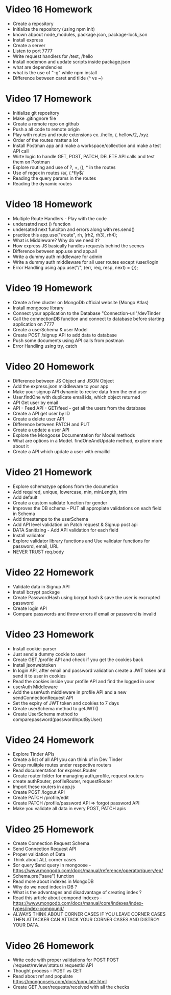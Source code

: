 # Video 16 Homework

- Create a repository
- Initialize the repository (using npm init)
- known abpout node_modules, package.json, package-lock,json
- Install express
- Create a server
- Listen to port 7777
- Write request handlers for /test, /hello
- Install nodemon and update scripts inside package.json
- what are dependencies
- what is the use of "-g" while npm install
- Difference between caret and tilde (^ vs ~)

# Video 17 Homework

- Initialize git repository
- Make .gitingnore file
- Create a remote repo on github
- Push a all code to remote origin
- Play with routes and route extensions ex. /hello, /, hellow/2, /xyz
- Order of the routes matter a lot
- Install Postman app and make a workspace/collection and make a test API call
- Wirte logic to handle GET, POST, PATCH, DELETE API calls and test them on Postman
- Explore routing and use of ?, +, (), \* in the routes
- Use of regex in routes /a/, /.\*fly$/
- Reading the query params in the routes
- Reading the dynamic routes

# Video 18 Homework

- Multiple Route Handlers - Play with the code
- undersatnd next () function
- undersatnd next funciton and errors along with res.send()
- practice this app.use("/route", rh, [rh2, rh3], rh4);
- What is Middleware? Why do we need it?
- How express JS basically handles requests behind the scenes
- Difference between app.use and app.all
- Write a dummy auth middleware for admin
- Write a dummy auth middleware for all user routes except /user/login
- Error Handling using app.use("/", (err, req, resp, next) = {});

# Video 19 Homework

- Create a free cluster on MongoDb official website (Mongo Atlas)
- Install mongoose library
- Connect your application to the Database "Connection-url"/devTinder
- Call the connectionDB function and connect to database before starting application on 7777
- Create a userSchema & user Model
- Create POST /signup API to add data to database
- Push some documents using API calls from postman
- Error Handling using try, catch

# Video 20 Homework

- Difference between JS Object and JSON Object
- Add the express.json middleware to your app
- Make your signup API dynamic to recive data from the end user
- User.findOne with duplicate email ids, which object returned
- API Get user by email
- API - Feed API - GET/feed - get all the users from the database
- Create a API get user by ID
- Create a delete user API
- Difference between PATCH and PUT
- Create a update a user API
- Explore the Mongoose Documentation for Model methods
- What are options in a Model. findOneAndUpdate method, explore more about it
- Create a API which update a user with emailId

# Video 21 Homework

- Explore schematype options from the documetion
- Add required, unique, lowercase, min, minLength, trim
- Add default
- Create a custom validate function for gender
- Improves the DB schema - PUT all appropiate validations on each field in Schema
- Add timestamps to the userSchema
- Add API level validation on Patch request & Signup post api
- DATA Sanitizing - Add API validation for each field
- Install validator
- Explore validator library functions and Use validator functions for password, email, URL
- NEVER TRUST req.body

# Video 22 Homework

- Validate data in Signup API
- Install bcrypt package
- Create PasswordHash using bcrypt.hash & save the user is excrupted password
- Create login API
- Compare passwords and throw errors if email or password is invalid

# Video 23 Homework

- Install cookie-parser
- Just send a dummy cookie to user
- Create GET /profile API and check if you get the cookies back
- Install jsonwebtoken
- In login API, after email and password validation create a JWT token and send it to user in cookies
- Read the cookies inside your profile API and find the logged in user
- userAuth Middleware
- Add the userAuth middleware in profile API and a new sendConnectionRequest API
- Set the expiry of JWT token and cookies to 7 days
- Create userSchema method to getJWT()
- Create UserSchema method to comparepassword(passwordInputByUser)

# Video 24 Homework

- Explore Tinder APIs
- Create a list of all API you can think of in Dev Tinder
- Group mulitple routes under respective routers
- Read documentation for express.Router
- Create router folder for managing auth,profile, request routers
- create authRouter, profileRouter, requestRouter
- Import these routers in app.js
- Create POST /logout API
- Create PATCH /profile/edit
- Create PATCH /profile/password API => forgot password API
- Make you validate all data in every POST, PATCH apis

# Video 25 Homework

- Create Connection Request Schema
- Send Connection Request API
- Proper validation of Data
- Think about ALL corner cases
- $or query $and query in mongoose - https://www.mongodb.com/docs/manual/reference/operator/query/eq/
- Schema.pre("save") function
- Read more about indexes in MongoDB
- Why do we need index in DB ?
- What is the advantages and disadvantage of creating index ?
- Read this article about compond indexes - https://www.mongodb.com/docs/manual/core/indexes/index-types/index-compound/
- ALWAYS THINK ABOUT CORNER CASES IF YOU LEAVE CORNER CASES THEN ATTACKER CAN ATTACK YOUR CORNER CASES AND DISTROY YOUR DATA.

# Video 26 Homework

- Write code with proper validations for POST POST /request/review/:status/:requestId API
- Thought process - POST vs GET
- Read about ref and populate https://mongoosejs.com/docs/populate.html
- Create GET /user/requests/received with all the checks

